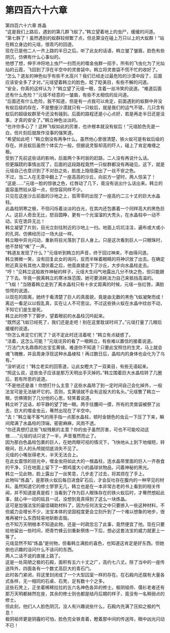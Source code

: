 # 第四百六十六章

第四百六十六章 炼晶\
“这是我们上路后，遇到的第几群飞蚁了。”韩立望着地上的虫尸，缓缓的问道。\
“第七群了！虽然遇到的蚁群较频繁了点，但总算没在碰上万只以上的大蚁群！”站在韩立身边的元瑶，很乖巧的回道。\
现在已是他二人一齐上路的半日之后。听了此女的话语，韩立皱了皱眉，脸色有些阴沉，仿佛有什么心事似的。\
他想了想，伸手冲将地上虫尸一扫而光的噬金虫群一招手，所有的飞虫化为了光灿灿的云霞，飞回到了浮在半空中的灵兽袋中。韩立将灵兽袋不慌不忙的收好了。\
“怎么？道友的神色似乎有些不太高兴？我们已经走过最危险的沙漠中段了，后面应该安全多了才对。”元瑶望着韩立的脸色，眨了眨美目，有些不解的问道。\
“安全，你真的这样认为？”韩立望了元瑶一眼，含着一丝冷笑的说道。“难道后面还有什么危险？”元瑶不经意的一皱眉，有些不太相信的反问道。\
“后面还有什么危险，我不知道，但是有一点我可以肯定，前面遇到的蚁群中并没有蚁后级的存在，不是整座沙漠就只有一只蚁后，就是我们的运气不错，几只含有蚁后的超级蚁群至今还没有碰到。后面的路程还是小心点好，若是再走半日还是没事，才真的安全了。”韩立神色淡淡的。\
“也许你多心了！这种飞蚁如此的厉害，也许根本就没有蚁后！”元瑶脸色先是一白，但片刻后就故作没事的强笑道。\
“希望如此吧！”韩立倒没有再争什么。虽然他心里很清楚，铁火蚁可是有蚁后级的存在。并且蚁后虽然个体实力一般，但据说灵智却高的吓人，碰上了肯定难缠之极。\
受到了先前这些话的影响，后面两个多时辰的赶路，二人没有再说什么话。\
但更蹊跷的事情出现了，后面的这段路程竟然一只蚁群都没有再碰见。这下，就是元瑶自己也意识到了不对劲之处，脸庞上隐隐露出了一丝不安之色。\
不过，当二人在无意中翻上了一座高高的沙丘，向前方一望时，两人惊呆了！\
“这是……”元瑶一脸的惊骇之色，红唇动了几下，竟没有说出什么话出来。韩立的面容虽然较从容一点，但惊容同样不少。\
只见在这座沙丘前面的沙地之上，孤零零的出现了一座高约二三十丈的巨大水晶柱。\
此晶柱阴寒之极，不但闪烁着淡淡的白光，在其内还包裹着一个同样高大的黑色巨人。这巨人奇丑无比，怒目圆睁，更有一个光溜溜的大秃头，在水晶柱中一动不动，实在诡异无比！\
韩立凝望了片刻，目光立刻往附近的沙地上一扫。地面上坑坑洼洼，遍布或大或小的孔洞，仿佛经历过一场大战一样。\
韩立眼中异光闪动，重新将目光落到了巨人身上。只是这次看到巨人一只眼珠时，他不禁轻“咦”了一声。\
“韩道友发现了什么？”元瑶听到韩立的声音，终于回过神来，不由得问道。\
韩立微微一笑，没有回复此女的询问，反而半眯着眼睛的将神识放了出去。在确定附近真没有其他人潜伏着之后，他竟直接走下了沙丘，大步向水晶柱走去。\
“哼！”见韩立这般故作神秘的样子，元瑶大生闷气地露出几分不快之色，但只能跟了下去。毕竟一脱离韩立的寒冰珠范围，她可要消耗法力自己来抵挡高温的。\
“飞蚁！”当随着韩立走到了离水晶柱只有十余丈距离的时候，元瑶一张红唇，满脸惊愕的说道。\
以现在的距离，她终于看清楚了巨人的真面貌，竟是由无数的黑色飞蚁凝聚而成！离远一看足以以假乱真，实在让人不可思议。不过这些铁火蚁在水晶中纹丝不动，不知它们是生是死。\
韩立此时停下了脚步，望着眼前的水晶柱沉吟起来。\
“既然这飞蚁已经死了，我们还是走吧！别在这里耽误时间了。”元瑶打量了几眼后缓缓的说道。\
“你怎么肯定它们死了？说不定此时还活着呢！”韩立有点疑惑了。\
“活着，这怎么可能？”元瑶诧异的看了一眼韩立，有些难以置信的接着说道。\
“万法门大名鼎鼎的古宝玄黄镜，难道你不知道？只要此宝照住的生灵，马上就会魂飞魄散，并且周身浮现这种水晶棱柱！再过数日后，晶柱内的身体也会化为了乌有。”\
“没听说过！”韩立老实的回答道，让此女瞪大了一双美目，有些无语起来。\
“照这么说，这些虫子应该是那万天明出手灭掉的。”韩立围着巨大水晶柱转了几圈后，若有所思的说道。\
“不是他还是谁！你想打什么主意？这些水晶除了到一定时间自己会化掉外，一般法宝可是无法破坏它的。否则，玄黄镜就不会有这般大的名头。”元瑶瞥了韩立一眼，仿佛猜到了几分他的心思，轻笑着说道。\
韩立听了这话，却平静的望了她一眼。两手往腰间一摸，所有的灵兽袋被祭了出去，巨大的噬金虫云，蓦然出现在了半空中。\
“去！”韩立毫不客气的用手指一点那水晶柱，顿时金银色的虫云一下压了下来，瞬间爬满了水晶柱的顶端，密密麻麻，风雨不透。\
“你还真想打这些飞蚁残骸的主意？你的虫子虽然厉害，可也不可能咬动这根……”元瑶的话只说了一半，声音戛然而止了。\
因为那白色晶柱包裹的巨人，在她肉眼可视的情况下，飞快地从上到下地缩短，转眼间，巨人的头颅就彻底消失不见了。\
元瑶的小嘴张得老大，半天无法合上。\
在此女震惊的目光中，噬金虫将如此大的一根晶柱，连水晶带里面的巨人一齐吞食的干净，只在地面上留下了一颗鸡蛋大小的晶球状物品，闪着神秘的黑光。\
韩立一见此物，脸上露出了一丝笑意，几步走了过去，将其捞在了手上。\
此物叫“炼晶”，是那铁火蚁后每日进食矿石后，才会反吐存在腹内的一种罕见的材料。虽然知道它的修士寥寥无几，韩立也是在一本非常古老的书上看到的相关传闻，并不知道是真是假！当看到了作为巨人眼珠存在的铁火蚁后时，才蓦然想起此事，就心中一动的姑且一试，没想到竟真得到了这么一块炼晶。\
这可是加强法宝的最佳辅助材料了，因为任何法宝之中只要掺入一些这种材料，不但威力会增长不少，法宝本体的坚固程度更会立刻升到了一个难以想象的地步，很难再被什么东西轻易地斩断击毁。\
也不知万天明根本不知道此物，还是一时疏忽忘了此事，竟然便宜了他。现在只要给他留出一些时间，把青竹蜂云剑重新祭炼一下后，想必这套法宝的威力就更上一等了。\
元瑶显然不知“炼晶”是何物，但看韩立满脸的喜色，也知道这肯定是好东西。但她倒也识趣的没问什么不该问的东西。\
两人二话不说的直接上路了。\
这是一处简陋之极的石殿，面积有五六十丈之广，高约七八丈。除了当中的一座传送阵外，四面各有一个数丈高巨大的青石门。\
此时各门紧闭，将这里封闭成了一个大型囚室一样的存在。在石殿内还摆有大量各式各样，无一相同的石桌、石凳，足有数十个之多。\
这些石凳上，正坐着稀稀拉拉的五六名神色各异的修士。极阴祖师、儒衫老者还有那万天明都赫然在座，其余的修士则也都是结丹后期的样子，竟没有一名稍弱点的修士。\
但此刻，他们人人脸色阴沉，没人有兴趣说些什么，石殿内充满了压抑之极的气息！\
极阴祖师更是阴霾的可怕，脸色完全铁青着，瞪着那中间的传送阵，眼中凶光闪动不已！
